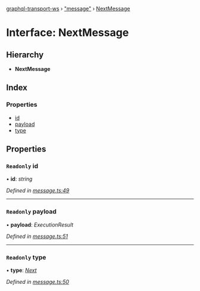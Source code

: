 [graphql-transport-ws](../README.md) › ["message"](../modules/_message_.md) › [NextMessage](_message_.nextmessage.md)

# Interface: NextMessage

## Hierarchy

* **NextMessage**

## Index

### Properties

* [id](_message_.nextmessage.md#readonly-id)
* [payload](_message_.nextmessage.md#readonly-payload)
* [type](_message_.nextmessage.md#readonly-type)

## Properties

### `Readonly` id

• **id**: *string*

*Defined in [message.ts:49](https://github.com/enisdenjo/graphql-transport-ws/blob/1c0bdce/src/message.ts#L49)*

___

### `Readonly` payload

• **payload**: *ExecutionResult*

*Defined in [message.ts:51](https://github.com/enisdenjo/graphql-transport-ws/blob/1c0bdce/src/message.ts#L51)*

___

### `Readonly` type

• **type**: *[Next](../enums/_message_.messagetype.md#next)*

*Defined in [message.ts:50](https://github.com/enisdenjo/graphql-transport-ws/blob/1c0bdce/src/message.ts#L50)*

